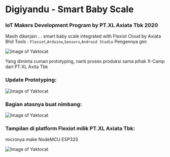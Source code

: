 # Digiyandu - Smart Baby Scale
### IoT Makers Development Program by PT.XL Axiata Tbk 2020

Masih dikerjain ... smart baby scale integrated with Flexiot Cloud by Axiata Bhd
Tools : `Flexiot`,`Arduino`,`Sensors`,`Android Studio`
Pengennya gini

![Image of Yaktocat](https://github.com/bagasbudhi/Digiyandu-IMDP-2020/blob/Overview/IND%20-%20Poster%20-%20%5BJOG%5D%20-%20Group%203%20-%20DigiYandu.png)

Yang diminta cuman prototyping, nanti proses produksi sama pihak X-Camp dari PT.XL Axita Tbk

### Update Prototyping:

![Image of Yaktocat](https://github.com/bagasbudhi/Digiyandu-IMDP-2020/blob/master/32644.jpg)

### Bagian atasnya buat nimbang:

![Image of Yaktocat](https://github.com/bagasbudhi/Digiyandu-IMDP-2020/blob/master/32643%20atas.jpg)


### Tampilan di platform Flexiot milik PT.XL Axiata Tbk:
micronya make NodeMCU ESP32S

![Image of Yaktocat](https://github.com/bagasbudhi/Digiyandu-IMDP-2020/blob/Overview/Baca%20sensor%20ke%20flexiot.PNG)
